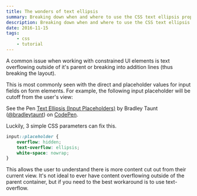 ```yaml
---
title: The wonders of text ellipsis
summary: Breaking down when and where to use the CSS text ellipsis property
description: Breaking down when and where to use the CSS text ellipsis property
date: 2016-11-15
tags:
    - css
    - tutorial
---
```


A common issue when working with constrained UI elements is text overflowing outside of it's parent or breaking into addition lines (thus breaking the layout).

This is most commonly seen with the direct and placeholder values for input fields on form elements. For example, the following input placeholder will be cutoff from the user's view:

<p data-height="265" data-theme-id="0" data-slug-hash="OgpzyY" data-default-tab="html,result" data-user="bradleytaunt" data-embed-version="2" data-pen-title="Text Ellipsis (Input Placeholders)" class="codepen">See the Pen <a href="https://codepen.io/bradleytaunt/pen/OgpzyY/">Text Ellipsis (Input Placeholders)</a> by Bradley Taunt (<a href="https://codepen.io/bradleytaunt">@bradleytaunt</a>) on <a href="https://codepen.io">CodePen</a>.</p>
<script async src="https://production-assets.codepen.io/assets/embed/ei.js"></script>

Luckily, 3 simple CSS parameters can fix this.

```css
input::placeholder {
    overflow: hidden;
    text-overflow: ellipsis;
    white-space: nowrap;
}
```

This allows the user to understand there is more content cut out from their current view. It's not ideal to ever have content overflowing outside of the parent container, but if you need to the best workaround is to use text-overflow.
